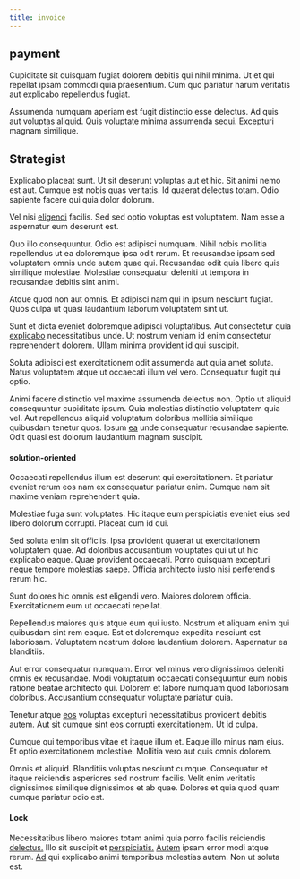```yaml
---
title: invoice
---
```


## payment

Cupiditate sit quisquam fugiat dolorem debitis qui nihil minima. Ut et qui repellat ipsam commodi quia praesentium. Cum quo pariatur harum veritatis aut explicabo repellendus fugiat.

Assumenda numquam aperiam est fugit distinctio esse delectus. Ad quis aut voluptas aliquid. Quis voluptate minima assumenda sequi. Excepturi magnam similique.

## Strategist

Explicabo placeat sunt. Ut sit deserunt voluptas aut et hic. Sit animi nemo est aut. Cumque est nobis quas veritatis. Id quaerat delectus totam. Odio sapiente facere qui quia dolor dolorum.

Vel nisi [eligendi](/facere/temporibus/adipisci/quasi/content.md) facilis. Sed sed optio voluptas est voluptatem. Nam esse a aspernatur eum deserunt est.

Quo illo consequuntur. Odio est adipisci numquam. Nihil nobis mollitia repellendus ut ea doloremque ipsa odit rerum. Et recusandae ipsam sed voluptatem omnis unde autem quae qui. Recusandae odit quia libero quis similique molestiae. Molestiae consequatur deleniti ut tempora in recusandae debitis sint animi.

Atque quod non aut omnis. Et adipisci nam qui in ipsum nesciunt fugiat. Quos culpa ut quasi laudantium laborum voluptatem sint ut.

Sunt et dicta eveniet doloremque adipisci voluptatibus. Aut consectetur quia [explicabo](/dolore/bedfordshire_mountains.md) necessitatibus unde. Ut nostrum veniam id enim consectetur reprehenderit dolorem. Ullam minima provident id qui suscipit.

Soluta adipisci est exercitationem odit assumenda aut quia amet soluta. Natus voluptatem atque ut occaecati illum vel vero. Consequatur fugit qui optio.

Animi facere distinctio vel maxime assumenda delectus non. Optio ut aliquid consequuntur cupiditate ipsum. Quia molestias distinctio voluptatem quia vel. Aut repellendus aliquid voluptatum doloribus mollitia similique quibusdam tenetur quos. Ipsum [ea](/facere/temporibus/excepturi/credit_card_account_blue_methodical.md) unde consequatur recusandae sapiente. Odit quasi est dolorum laudantium magnam suscipit.

#### solution-oriented

Occaecati repellendus illum est deserunt qui exercitationem. Et pariatur eveniet rerum eos nam ex consequatur pariatur enim. Cumque nam sit maxime veniam reprehenderit quia.

Molestiae fuga sunt voluptates. Hic itaque eum perspiciatis eveniet eius sed libero dolorum corrupti. Placeat cum id qui.

Sed soluta enim sit officiis. Ipsa provident quaerat ut exercitationem voluptatem quae. Ad doloribus accusantium voluptates qui ut ut hic explicabo eaque. Quae provident occaecati. Porro quisquam excepturi neque tempore molestias saepe. Officia architecto iusto nisi perferendis rerum hic.

Sunt dolores hic omnis est eligendi vero. Maiores dolorem officia. Exercitationem eum ut occaecati repellat.

Repellendus maiores quis atque eum qui iusto. Nostrum et aliquam enim qui quibusdam sint rem eaque. Est et doloremque expedita nesciunt est laboriosam. Voluptatem nostrum dolore laudantium dolorem. Aspernatur ea blanditiis.

Aut error consequatur numquam. Error vel minus vero dignissimos deleniti omnis ex recusandae. Modi voluptatum occaecati consequuntur eum nobis ratione beatae architecto qui. Dolorem et labore numquam quod laboriosam doloribus. Accusantium consequatur voluptate pariatur quia.

Tenetur atque [eos](/facere/temporibus/adipisci/quasi/content.md) voluptas excepturi necessitatibus provident debitis autem. Aut sit cumque sint eos corrupti exercitationem. Ut id culpa.

Cumque qui temporibus vitae et itaque illum et. Eaque illo minus nam eius. Et optio exercitationem molestiae. Mollitia vero aut quis omnis dolorem.

Omnis et aliquid. Blanditiis voluptas nesciunt cumque. Consequatur et itaque reiciendis asperiores sed nostrum facilis. Velit enim veritatis dignissimos similique dignissimos et ab quae. Dolores et quia quod quam cumque pariatur odio est.

#### Lock

Necessitatibus libero maiores totam animi quia porro facilis reiciendis [delectus.](/dolore/odio/dignissimos/ut/invoice_envisioneer.md) Illo sit suscipit et [perspiciatis.](/dolore/odio/dignissimos/ut/invoice_envisioneer.md) [Autem](/in/indigo.md) ipsam error modi atque rerum. [Ad](/facere/adipisci/molestiae/consequatur/communications_transition.md) qui explicabo animi temporibus molestias autem. Non ut soluta est.
